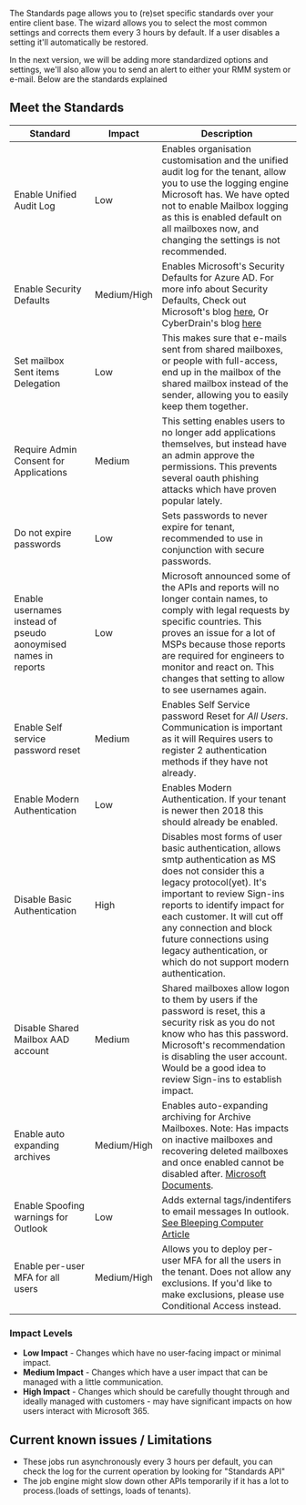 The Standards page allows you to (re)set specific standards over your entire client base. The wizard allows you to select the most common settings and corrects them every 3 hours by default. If a user disables a setting it'll automatically be restored.

In the next version, we will be adding more standardized options and settings, we'll also allow you to send an alert to either your RMM system or e-mail. Below are the standards explained

## Meet the Standards

| Standard | Impact | Description |
|----------|--------|-------------|
| Enable Unified Audit Log | Low | Enables organisation customisation and the unified audit log for the tenant, allow you to use the logging engine Microsoft has. We have opted not to enable Mailbox logging as this is enabled default on all mailboxes now, and changing the settings is not recommended.|
| Enable Security Defaults | Medium/High | Enables Microsoft's Security Defaults for Azure AD. For more info about Security Defaults, Check out Microsoft's blog [here](https://docs.microsoft.com/en-us/azure/active-directory/fundamentals/concept-fundamentals-security-defaults), Or CyberDrain's blog [here](https://www.cyberdrain.com/automating-with-powershell-enabling-secure-defaults-and-sd-explained/)|
| Set mailbox Sent items Delegation | Low | This makes sure that e-mails sent from shared mailboxes, or people with full-access, end up in the mailbox of the shared mailbox instead of the sender, allowing you to easily keep them together. |
| Require Admin Consent for Applications | Medium |This setting enables users to no longer add applications themselves, but instead have an admin approve the permissions. This prevents several oauth phishing attacks which have proven popular lately.|
|Do not expire passwords|Low|Sets passwords to never expire for tenant, recommended to use in conjunction with secure passwords.|
|Enable usernames instead of pseudo aonoymised names in reports|Low|Microsoft announced some of the APIs and reports will no longer contain names, to comply with legal requests by specific countries. This proves an issue for a lot of MSPs because those reports are required for engineers to monitor and react on. This changes that setting to allow to see usernames again.|
|Enable Self service password reset|Medium|Enables Self Service password Reset for *All Users*. Communication is important as it will Requires users to register 2 authentication methods if they have not already.|
|Enable Modern Authentication|Low|Enables Modern Authentication. If your tenant is newer then 2018 this should already be enabled.|
|Disable Basic Authentication|High|Disables most forms of user basic authentication, allows smtp authentication as MS does not consider this a legacy protocol(yet). It's important to review Sign-ins reports to identify impact for each customer. It will cut off any connection and block future connections using legacy authentication, or which do not support modern authentication.|
|Disable Shared Mailbox AAD account|Medium|Shared mailboxes allow logon to them by users if the password is reset, this a security risk as you do not know who has this password. Microsoft's recommendation is disabling the user account. Would be a good idea to review Sign-ins to establish impact.|
|Enable auto expanding archives|Medium/High|Enables auto-expanding archiving for Archive Mailboxes. Note: Has impacts on inactive mailboxes and recovering deleted mailboxes and once enabled cannot be disabled after. [Microsoft Documents](https://docs.microsoft.com/en-gb/microsoft-365/compliance/enable-autoexpanding-archiving?view=o365-worldwide#before-you-enable-auto-expanding-archiving).|
|Enable Spoofing warnings for Outlook|Low|Adds external tags/indentifers to email messages In outlook. [See Bleeping Computer Article](https://www.bleepingcomputer.com/news/microsoft/microsoft-365-adds-external-email-tags-for-increased-security/amp/)| 
|Enable per-user MFA for all users|Medium/High|Allows you to deploy per-user MFA for all the users in the tenant. Does not allow any exclusions. If you'd like to make exclusions, please use Conditional Access instead.|

### Impact Levels

* **Low Impact** - Changes which have no user-facing impact or minimal impact.
* **Medium Impact** - Changes which have a user impact that can be managed with a little communication.
* **High Impact** - Changes which should be carefully thought through and ideally managed with customers - may have significant impacts on how users interact with Microsoft 365.

## Current known issues / Limitations

- These jobs run asynchronously every 3 hours per default, you can check the log for the current operation by looking for "Standards API"
- The job engine might slow down other APIs temporarily if it has a lot to process.(loads of settings, loads of tenants).
